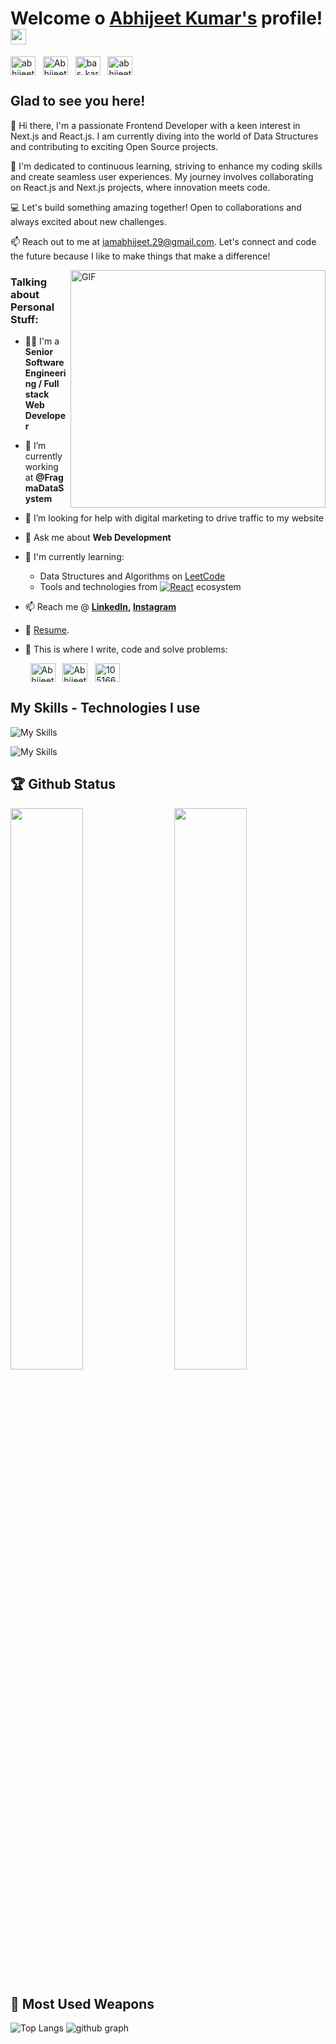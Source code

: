 # Welcome o [Abhijeet Kumar's](https://github.com/AbhijeetParashar) profile! <a href="https://github.com/AbhijeetParashar"><img src="https://media.giphy.com/media/hvRJCLFzcasrR4ia7z/giphy.gif" width="25px"></a>


<a href="https://www.linkedin.com/in/abhijeetkumar29/" target="_blank"><img align="center" src="https://raw.githubusercontent.com/rahuldkjain/github-profile-readme-generator/master/src/images/icons/Social/linked-in-alt.svg" alt="abhijeet kumar" height="30" width="40" /></a>
&nbsp;
<a href="https://twitter.com/AbhijeetParash7" target="_blank"><img align="center" src="https://raw.githubusercontent.com/rahuldkjain/github-profile-readme-generator/master/src/images/icons/Social/twitter.svg" alt="AbhijeetParash7" height="30" width="40" /></a>
&nbsp;
<a href="https://www.instagram.com/bas_kar_avi/" target="_blank"><img align="center" src="https://raw.githubusercontent.com/rahuldkjain/github-profile-readme-generator/master/src/images/icons/Social/instagram.svg" alt="bas_kar_avi" height="30" width="40" /></a>
&nbsp;
<a href="https://www.facebook.com/abhijeet710" target="_blank"><img align="center" src="https://raw.githubusercontent.com/rahuldkjain/github-profile-readme-generator/master/src/images/icons/Social/facebook.svg" alt="abhijeet710" height="30" width="40" /></a>
&nbsp;


## Glad to see you here! &nbsp; 

👋 Hi there, I'm a passionate Frontend Developer with a keen interest in Next.js and React.js. I am currently diving into the world of Data Structures and contributing to exciting Open Source projects.

🌱 I'm dedicated to continuous learning, striving to enhance my coding skills and create seamless user experiences. My journey involves collaborating on React.js and Next.js projects, where innovation meets code.

💻 Let's build something amazing together! Open to collaborations and always excited about new challenges.

📫 Reach out to me at iamabhijeet.29@gmail.com. Let's connect and code the future because I like to make things that make a difference!


<img align="right" alt="GIF" src="https://raw.githubusercontent.com/TheDudeThatCode/TheDudeThatCode/master/Assets/Developer.gif" width="408" height="380" />


### Talking about Personal Stuff:&nbsp; 

- 👨‍🎓 I'm a **Senior Software Engineering / Full stack Web Developer**
- 🔭 I’m currently working at **@FragmaDataSystem**

- 🤔 I’m looking for help with digital marketing to drive traffic to my website

- 💬 Ask me about **Web Development**

- 🌱 I'm currently learning:
  - Data Structures and Algorithms on [LeetCode](https://leetcode.com/Abhijeet_Kumar29/)
  - Tools and technologies from <a href="#"><img alt="React" src="https://img.shields.io/badge/React-20232a.svg?logo=react&logoColor=%2361DAFB"></a> ecosystem
  
- 📫 Reach me @ **[LinkedIn](https://www.linkedin.com/in/abhijeetkumar29/), [Instagram](https://www.instagram.com/bas_kar_avi/)**
- 📝 [Resume](https://drive.google.com/file/d/1rsjGKUXZD3YEfkBX9Rj3JneqAloiCrMm/view).

- 💪 This is where I write, code and solve problems:

&nbsp; &nbsp;&nbsp;&nbsp;&nbsp;&nbsp;
<a href="https://github.com/AbhijeetParashar" target="_blank"><img align="center" src="https://raw.githubusercontent.com/rahuldkjain/github-profile-readme-generator/master/src/images/icons/Social/github.svg" alt="AbhijeetParashar" height="30" width="40" /></a>
&nbsp;
<a href="https://leetcode.com/Abhijeet_Kumar29/" target="_blank"><img align="center" src="https://raw.githubusercontent.com/rahuldkjain/github-profile-readme-generator/master/src/images/icons/Social/leet-code.svg" alt="Abhijeet_Kumar29" height="30" width="40" /></a>
&nbsp;
<a href="https://stackoverflow.com/users/10516644/abhijeet-kumar" target="_blank"><img align="center" src="https://raw.githubusercontent.com/rahuldkjain/github-profile-readme-generator/master/src/images/icons/Social/stack-overflow.svg" alt="10516644" height="30" width="40" /></a>
&nbsp;


## My Skills - Technologies I use
![My Skills](https://skillicons.dev/icons?i=js,ts,react,next,redux,tailwind,materialui,nodejs,expressjs,mongodb,jest,git,netlify)


![My Skills](https://skillicons.dev/icons?i=html,css,supabase,sass,firebase,heroku,mysql,bootstrap,vscode,figma,github,vercel,threejs)

## 🏆 Github Status 
<img  src="https://github-stats-lemon.vercel.app/api?username=AbhijeetParashar&show_icons=true&hide_border=true&theme=tokyonight" width="48%" align="right" >
<img  src="https://github-readme-streak-stats.herokuapp.com/?user=AbhijeetParashar&theme=tokyonight" width="48%">

## 🌟 Most Used Weapons 
![Top Langs](https://github-readme-stats.vercel.app/api/top-langs?username=AbhijeetParashar&show_icons=true&locale=en&layout=compact&theme=tokyonight)
![github graph](https://github-readme-activity-graph.vercel.app/graph?username=AbhijeetParashar&theme=react-dark)
